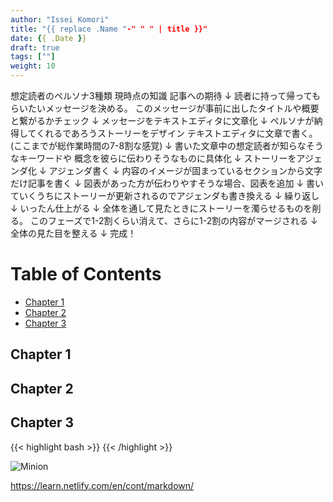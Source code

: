 ```yaml
---
author: "Issei Komori"
title: "{{ replace .Name "-" " " | title }}"
date: {{ .Date }}
draft: true
tags: [""]
weight: 10
---
```


想定読者のペルソナ3種類
    現時点の知識
    記事への期待
↓
読者に持って帰ってもらいたいメッセージを決める。
    このメッセージが事前に出したタイトルや概要と繋がるかチェック
↓
メッセージをテキストエディタに文章化
↓
ペルソナが納得してくれるであろうストーリーをデザイン
    テキストエディタに文章で書く。
    (ここまでが総作業時間の7-8割な感覚)
↓
書いた文章中の想定読者が知らなそうなキーワードや
概念を彼らに伝わりそうなものに具体化
↓
ストーリーをアジェンダ化
↓
アジェンダ書く
↓
内容のイメージが固まっているセクションから文字だけ記事を書く
↓
図表があった方が伝わりやすそうな場合、図表を追加
↓
書いていくうちにストーリーが更新されるのでアジェンダも書き換える
↓
繰り返し
↓
いったん仕上がる
↓
全体を通して見たときにストーリーを濁らせるものを削る。
このフェーズで1-2割くらい消えて、さらに1-2割の内容がマージされる
↓
全体の見た目を整える
↓
完成！

# Table of Contents
  * [Chapter 1](#chapter-1)
  * [Chapter 2](#chapter-2)
  * [Chapter 3](#chapter-3)


## Chapter 1 <a id="chapter-1"></a>

## Chapter 2 <a id="chapter-2"></a>

## Chapter 3 <a id="chapter-3"></a>

{{< highlight bash >}}
{{< /highlight >}}

![Minion](https://octodex.github.com/images/minion.png)

https://learn.netlify.com/en/cont/markdown/
